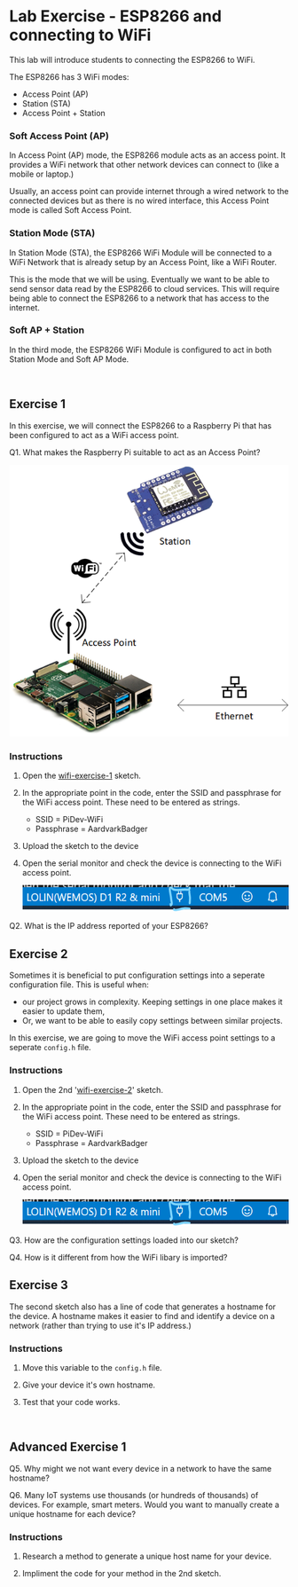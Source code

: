 # Lab Exercise - ESP8266 and connecting to WiFi

This lab will introduce students to connecting the ESP8266 to WiFi.

The ESP8266 has 3 WiFi modes:

* Access Point (AP)
* Station (STA)
* Access Point + Station

### Soft Access Point (AP)

In Access Point (AP) mode, the ESP8266 module acts as an access point. It provides a WiFi network that other network devices can connect to (like a mobile or laptop.)

Usually, an access point can provide internet through a wired network to the connected devices but as there is no wired interface, this Access Point mode is called Soft Access Point.

### Station Mode (STA)

In Station Mode (STA), the ESP8266 WiFi Module will be connected to a WiFi Network that is already setup by an Access Point, like a WiFi Router.

This is the mode that we will be using. Eventually we want to be able to send sensor data read by the ESP8266 to cloud services. This will require being able to connect the ESP8266 to a network that has access to the internet.

### Soft AP + Station

In the third mode, the ESP8266 WiFi Module is configured to act in both Station Mode and Soft AP Mode.

<br>

## Exercise 1

In this exercise, we will connect the ESP8266 to a Raspberry Pi that has been configured to act as a WiFi access point.

Q1. What makes the Raspberry Pi suitable to act as an Access Point?

![system diagram](assets/WiFi-Lab.png)

### Instructions

1. Open the [wifi-exercise-1](arduino/wifi-exercise-1/wifi-exercise-1.ino) sketch.

1. In the appropriate point in the code, enter the SSID and passphrase for the WiFi access point. These need to be entered as strings.

    * SSID = PiDev-WiFi
    * Passphrase = AardvarkBadger

1. Upload the sketch to the device

1. Open the serial monitor and check the device is connecting to the WiFi access point.

    ![serial monitor button](assets/serial-monitor-button.png)

Q2. What is the IP address reported of your ESP8266?

## Exercise 2

Sometimes it is beneficial to put configuration settings into a seperate configuration file. This is useful when:

* our project grows in complexity. Keeping settings in one place makes it easier to update them,
* Or, we want to be able to easily copy settings between similar projects.

In this exercise, we are going to move the WiFi access point settings to a seperate `config.h` file.

### Instructions

1. Open the 2nd '[wifi-exercise-2](arduino/wifi-exercise-2/wifi-exercise-2.ino)' sketch.

1. In the appropriate point in the code, enter the SSID and passphrase for the WiFi access point. These need to be entered as strings.

    * SSID = PiDev-WiFi
    * Passphrase = AardvarkBadger

1. Upload the sketch to the device

1. Open the serial monitor and check the device is connecting to the WiFi access point.

    ![serial monitor button](assets/serial-monitor-button.png)

Q3. How are the configuration settings loaded into our sketch?

Q4. How is it different from how the WiFi libary is imported?

## Exercise 3

The second sketch also has a line of code that generates a hostname for the device. A hostname makes it easier to find and identify a device on a network (rather than trying to use it's IP address.)

### Instructions

1. Move this variable to the `config.h` file.

1. Give your device it's own hostname.

1. Test that your code works.

<br>

## Advanced Exercise 1

Q5. Why might we not want every device in a network to have the same hostname?

Q6. Many IoT systems use thousands (or hundreds of thousands) of devices. For example, smart meters. Would you want to manually create a unique hostname for each device?

### Instructions

1. Research a method to generate a unique host name for your device.

1. Impliment the code for your method in the 2nd sketch.
